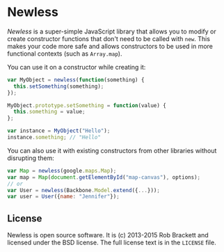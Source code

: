 # Newless

*Newless* is a super-simple JavaScript library that allows you to modify or
create constructor functions that don't need to be called with `new`. This
makes your code more safe and allows constructors to be used in more functional
contexts (such as `Array.map`).

You can use it on a constructor while creating it:

```js
var MyObject = newless(function(something) {
  this.setSomething(something);
});

MyObject.prototype.setSomething = function(value) {
  this.something = value;
};

var instance = MyObject("Hello");
instance.something; // "Hello"
```

You can also use it with existing constructors from other libraries without
disrupting them:

```js
var Map = newless(google.maps.Map);
var map = Map(document.getElementById("map-canvas"), options);
// or
var User = newless(Backbone.Model.extend({...}));
var user = User({name: "Jennifer"});
```

## License

Newless is open source software. It is (c) 2013-2015 Rob Brackett and licensed under
the BSD license. The full license text is in the `LICENSE` file.
